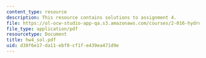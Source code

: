```yaml
---
content_type: resource
description: This resource contains solutions to assignment 4.
file: https://ol-ocw-studio-app-qa.s3.amazonaws.com/courses/2-016-hydrodynamics-13-012-fall-2005/d38f6e17da11ebf0cf1fe439ea471d9e_hw4_sol.pdf
file_type: application/pdf
resourcetype: Document
title: hw4_sol.pdf
uid: d38f6e17-da11-ebf0-cf1f-e439ea471d9e
---
```

